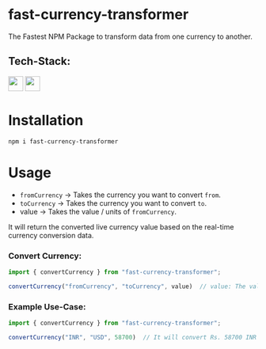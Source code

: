 # fast-currency-transformer
The Fastest NPM Package to transform data from one currency to another.

## Tech-Stack:

<code><img height="30" src="https://img.shields.io/badge/NPM-111111?style=for-the-badge&logo=npm&logoColor=#c63635"></code>
<code><img height="30" src="https://img.shields.io/badge/JavaScript-111111?style=for-the-badge&logo=javascript&logoColor=F7DF1E"></code>


# Installation

```shell
npm i fast-currency-transformer
```

# Usage

- `fromCurrency` -> Takes the currency you want to convert `from`.
- `toCurrency` -> Takes the currency you want to convert `to`.
- value -> Takes the value / units of `fromCurrency`.

It will return the converted live currency value based on the real-time currency conversion data.

### Convert Currency:

```js
import { convertCurrency } from "fast-currency-transformer";

convertCurrency("fromCurrency", "toCurrency", value)  // value: The value of the currency you want to convert from.
```


### Example Use-Case:

```js
import { convertCurrency } from "fast-currency-transformer";

convertCurrency("INR", "USD", 58700)  // It will convert Rs. 58700 INR into Latest value of $ USD
```
